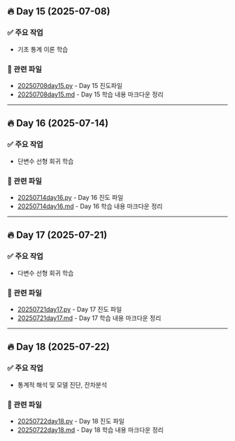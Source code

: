 ## 🔥 Day 15 (2025-07-08)

### ✅ 주요 작업
- 기초 통계 이론 학습

### 📂 관련 파일
- [20250708day15.py](day1/20250708day15.py) - Day 15 진도파일
- [20250708day15.md](day1/20250708day15.md) - Day 15 학습 내용 마크다운 정리
---
## 🔥 Day 16 (2025-07-14)

### ✅ 주요 작업
- 단변수 선형 회귀 학습

### 📂 관련 파일
- [20250714day16.py](day2/20250714day16.py) - Day 16 진도 파일
- [20250714day16.md](day2/20250714day16.md) - Day 16 학습 내용 마크다운 정리
---
## 🔥 Day 17 (2025-07-21)

### ✅ 주요 작업
- 다변수 선형 회귀 학습

### 📂 관련 파일
- [20250721day17.py](day3/20250721day17.py) - Day 17 진도 파일
- [20250721day17.md](day3/20250721day17.md) - Day 17 학습 내용 마크다운 정리

---
## 🔥 Day 18 (2025-07-22)

### ✅ 주요 작업
- 통계적 해석 및 모델 진단, 잔차분석

### 📂 관련 파일
- [20250722day18.py](day4/20250722day18.py) - Day 18 진도 파일
- [20250722day18.md](day4/20250722day18.md) - Day 18 학습 내용 마크다운 정리
